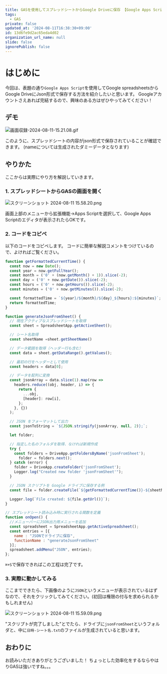 ```yaml
---
title: GASを使用してスプレッドシートからGoogle Driveに保存 【Google Apps Script】
tags:
  - GAS
private: false
updated_at: '2024-08-11T16:38:30+09:00'
id: 13d6fe9d2ac65eda4d02
organization_url_name: null
slide: false
ignorePublish: false
---
```

# はじめに
今回は、表題の通り`Google Apps Script`を使用してGoogle spreadsheetsからGoogle DriveにJson形式で保存する方法を紹介したいと思います。
Googleアカウントさえあれば完結するので、興味のある方はぜひやってみてください！

## デモ
![画面収録-2024-08-11-15.21.08.gif](https://qiita-image-store.s3.ap-northeast-1.amazonaws.com/0/2778030/c1e59a0a-fde0-ed60-b77d-7e9cdd285576.gif)

このように、スプレッドシートの内容がjson形式で保存されていることが確認できます。
(nameについては生成されたダミーデータとなります)

## やりかた
ここからは実際にやり方を解説していきます。

### 1. スプレッドシートからGASの画面を開く

![スクリーンショット 2024-08-11 15.58.20.png](https://qiita-image-store.s3.ap-northeast-1.amazonaws.com/0/2778030/1a1aa131-d719-ee44-55bf-3321627b29dc.png)

画面上部のメニューから拡張機能→Apps Scriptを選択して、Google Apps Scriptのエディタが表示されたらOKです。

### 2. コードをコピペ

以下のコードをコピペします。
コードに簡単な解説コメントをつけているので、よければご覧ください。

```javascript
function getFormattedCurrentTime() {
  const now = new Date();
  const year = now.getFullYear();
  const month = ('0' + (now.getMonth() + 1)).slice(-2);
  const day = ('0' + now.getDate()).slice(-2);
  const hours = ('0' + now.getHours()).slice(-2);
  const minutes = ('0' + now.getMinutes()).slice(-2);

  const formattedTime = `${year}/${month}/${day}_${hours}:${minutes}`;
  return formattedTime;
}

function generateJsonFromSheet() {
  // 現在アクティブなスプレッドシートを取得
  const sheet = SpreadsheetApp.getActiveSheet();

  // シート名取得
  const sheetName =sheet.getSheetName()

  // データ範囲を取得（ヘッダー行も含む）
  const data = sheet.getDataRange().getValues();

  // 最初の行をヘッダーとして使用
  const headers = data[0];

  // データを配列に変換
  const jsonArray = data.slice(1).map(row =>
    headers.reduce((obj, header, i) => {
      return {
        ...obj,
        [header]: row[i],
      };
    }, {})
  );

  // JSON をフォーマットして出力
  const jsonToString = `${JSON.stringify(jsonArray, null, 2)};`;

  let folder;

  // 指定した名のフォルダを取得、なければ新規作成
  try {
    const folders = DriveApp.getFoldersByName('jsonFromSheet');
      folder = folders.next();
  } catch (error) {
    folder = DriveApp.createFolder('jsonFromSheet');
    Logger.log("Created new folder 'jsonFromSheet'");
  }

  // JSON スクリプトを Google ドライブに保存する例
  const file = folder.createFile(`${getFormattedCurrentTime()}-${sheetName}.txt`, jsonToString, MimeType.PLAIN_TEXT);

  Logger.log(`File created: ${file.getUrl()}`);
}

// スプレッドシート読み込み時に実行される関数を定義
function onOpen() {
  //メニューバーにJSON出力用メニューを追加
  const spreadsheet = SpreadsheetApp.getActiveSpreadsheet();
  const entries = [{
    name : "JSONでドライブに保存",
    functionName : "generateJsonFromSheet"
  }];
  spreadsheet.addMenu("JSON", entries);
};
```
`⌘+S`で保存できればこの工程は完了です。

### 3. 実際に動かしてみる

ここまでできたら、下画像のように`JSON`というメニューが表示されているはずなので、それをクリックしてみてください。(初回は権限の付与を求められるかもしれません)

![スクリーンショット 2024-08-11 15.59.09.png](https://qiita-image-store.s3.ap-northeast-1.amazonaws.com/0/2778030/9bb8d853-6e00-b645-7c7c-6fe81f954040.png)

"スクリプトが完了しました"とでたら、ドライブに`jsonFromSheet`というフォルダと、中に`日時-シート名.txt`のファイルが生成されていると思います。


## おわりに
お読みいただきありがとうございました！
ちょっとした効率化をするならやはりGASは強いですね。。。
